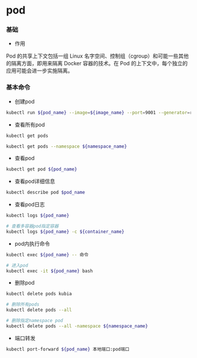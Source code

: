 # pod



### 基础

* 作用

Pod 的共享上下文包括一组 Linux 名字空间、控制组（cgroup）和可能一些其他的隔离方面，即用来隔离 Docker 容器的技术。在 Pod 的上下文中，每个独立的应用可能会进一步实施隔离。

  

### 基本命令

* 创建pod

```bash
kubectl run ${pod_name} --image=${image_name} --port=9001 --generator=run/v1.0
```



* 查看所有pod

```bash
kubectl get pods

kubectl get pods --namespace ${namespace_name}
```



* 查看pod

```bash
kubectl get pod ${pod_name}
```



* 查看pod详细信息

```bash
kubectl describe pod $pod_name
```



* 查看pod日志

```bash
kubectl logs ${pod_name}

# 查看多容器pod指定容器
kubectl logs ${pod_name} -c ${container_name}
```



* pod内执行命令

```bash
kubectl exec ${pod_name} -- 命令

# 进入pod
kubectl exec -it ${pod_name} bash
```


* 删除pod

```bash
kubectl delete pods kubia

# 删除所有pods
kubectl delete pods --all

# 删除指定namespace pod
kubectl delete pods --all -namespace ${namespace_name}
```



* 端口转发

```bash
kubectl port-forward ${pod_name} 本地端口:pod端口
```
